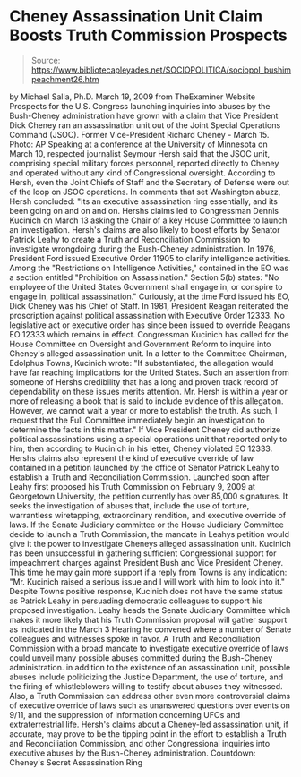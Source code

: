 # Cheney Assassination Unit Claim Boosts Truth Commission Prospects

> Source: https://www.bibliotecapleyades.net/SOCIOPOLITICA/sociopol_bushimpeachment26.htm

by Michael Salla, Ph.D.
March 19, 2009
from
TheExaminer Website
Prospects for the U.S. Congress launching inquiries into abuses by
the
Bush-Cheney administration have grown with a claim that Vice
President Dick Cheney ran an assassination unit out of the Joint
Special Operations Command (JSOC).
Former Vice-President Richard
Cheney - March 15. Photo: AP
Speaking at a conference at the University of
Minnesota on March 10, respected journalist Seymour Hersh said that
the JSOC unit, comprising special military forces personnel, reported
directly to Cheney and operated without any kind of Congressional oversight.
According to Hersh, even the Joint Chiefs of Staff and the Secretary of
Defense were out of the loop on JSOC operations.
In comments that set Washington abuzz, Hersh
concluded:
"Its an executive assassination ring
essentially, and its been going on and on and on.
Hershs claims led to Congressman Dennis
Kucinich on March 13 asking the Chair of a key House Committee to launch
an investigation. Hersh's claims are also likely to boost efforts by Senator
Patrick Leahy to create a Truth and Reconciliation Commission to investigate
wrongdoing during the Bush-Cheney administration.
In 1976, President Ford issued Executive Order 11905 to clarify intelligence
activities. Among the "Restrictions on Intelligence Activities," contained
in the EO was a section entitled "Prohibition on Assassination."
Section 5(b) states:
"No employee of the United States Government
shall engage in, or conspire to engage in, political assassination."
Curiously, at the time Ford issued his EO, Dick
Cheney was his Chief of Staff. In 1981, President Reagan reiterated the
proscription against political assassination with Executive Order 12333. No
legislative act or executive order has since been issued to override
Reagans EO 12333 which remains in effect.
Congressman Kucinich has called for the House Committee on Oversight and
Government Reform to inquire into Cheney's alleged assassination unit.
In a letter to the Committee Chairman, Edolphus
Towns, Kucinich wrote:
"If substantiated, the allegation would have
far reaching implications for the United States. Such an assertion from
someone of Hershs credibility that has a long and proven track record
of dependability on these issues merits attention. Mr. Hersh is within a
year or more of releasing a book that is said to include evidence of
this allegation.
However, we cannot wait a year or more to
establish the truth. As such, I request that the Full Committee
immediately begin an investigation to determine the facts in this
matter."
If Vice President Cheney did authorize political
assassinations using a special operations unit that reported only to him,
then according to Kucinich in his letter, Cheney violated EO 12333.
Hershs claims also represent the kind of executive override of law
contained in a petition launched by the office of Senator Patrick Leahy to
establish a Truth and Reconciliation Commission. Launched soon after Leahy
first proposed his Truth Commission on February 9, 2009 at Georgetown
University, the petition currently has over 85,000 signatures.
It seeks the investigation of abuses that,
include the use of torture, warrantless
wiretapping, extraordinary rendition, and executive override of laws.
If the Senate Judiciary committee or the House
Judiciary Committee decide to launch a Truth Commission, the mandate in
Leahys petition would give it the power to investigate Cheneys alleged
assassination unit.
Kucinich has been unsuccessful in gathering sufficient Congressional support
for impeachment charges against President Bush and Vice President Cheney.
This time he may gain more support if a reply
from Towns is any indication:
"Mr. Kucinich raised a serious issue and I
will work with him to look into it."
Despite Towns positive response, Kucinich does
not have the same status as Patrick Leahy in persuading democratic
colleagues to support his proposed investigation. Leahy heads the Senate
Judiciary Committee which makes it more likely that his Truth Commission
proposal will gather support as indicated in the March 3 Hearing he convened
where a number of Senate colleagues and witnesses spoke in favor.
A Truth and Reconciliation Commission with a broad mandate to
investigate executive override of laws could unveil many possible abuses
committed during the Bush-Cheney administration. in addition to the
existence of an assassination unit, possible abuses include politicizing the
Justice Department, the use of torture, and the firing of whistleblowers
willing to testify about abuses they witnessed.
Also, a Truth Commission can address other even
more controversial claims of executive override of laws such as unanswered
questions over events on 9/11, and the suppression of information concerning
UFOs and extraterrestrial life.
Hersh's claims about a Cheney-led assassination
unit, if accurate, may prove to be the tipping point in the effort to
establish a Truth and Reconciliation Commission, and other Congressional
inquiries into
executive abuses by the Bush-Cheney administration.
Countdown: Cheney's Secret Assassination Ring
